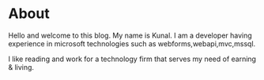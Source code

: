 # About

Hello and welcome to this blog. My name is Kunal. I am a developer having experience in microsoft technologies such as webforms,webapi,mvc,mssql.

I like reading and work for a technology firm that serves my need of earning & living.
